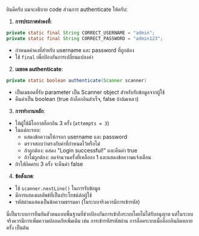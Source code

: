 ยินดีครับ ผมจะอธิบาย code ส่วนการ authenticate ให้ครับ:

1. **การประกาศค่าคงที่**:

```java
private static final String CORRECT_USERNAME = "admin";
private static final String CORRECT_PASSWORD = "admin123";
```

- กำหนดค่าคงที่สำหรับ username และ password ที่ถูกต้อง
- ใช้ `final` เพื่อป้องกันการเปลี่ยนแปลงค่า

2. **เมธอด authenticate**:

```java
private static boolean authenticate(Scanner scanner)
```

- เป็นเมธอดที่รับ parameter เป็น Scanner object สำหรับรับข้อมูลจากผู้ใช้
- คืนค่าเป็น boolean (true ถ้าล็อกอินสำเร็จ, false ถ้าล้มเหลว)

3. **การทำงานหลัก**:

- ให้ผู้ใช้มีโอกาสล็อกอิน 3 ครั้ง (`attempts = 3`)
- ในแต่ละรอบ:
  - แสดงข้อความให้กรอก username และ password
  - ตรวจสอบว่าตรงกับค่าที่กำหนดไว้หรือไม่
  - ถ้าถูกต้อง: แสดง "Login successful!" และคืนค่า true
  - ถ้าไม่ถูกต้อง: ลดจำนวนครั้งที่เหลือลง 1 และแสดงข้อความแจ้งเตือน
- ถ้าใส่ผิดครบ 3 ครั้ง จะคืนค่า false

4. **ข้อสังเกต**:

- ใช้ `scanner.nextLine()` ในการรับข้อมูล
- มีการแสดงผลลัพธ์ที่เป็นประโยชน์ต่อผู้ใช้
- รหัสผ่านแสดงเป็นข้อความธรรมดา (ในระบบจริงควรมีการเข้ารหัส)

นี่เป็นระบบการยืนยันตัวตนแบบพื้นฐานที่ช่วยป้องกันการเข้าถึงระบบโดยไม่ได้รับอนุญาต แต่ในระบบจริงควรมีการเพิ่มความปลอดภัยเพิ่มเติม เช่น การเข้ารหัสรหัสผ่าน การล็อคระบบเมื่อล็อกอินผิดหลายครั้ง เป็นต้น
